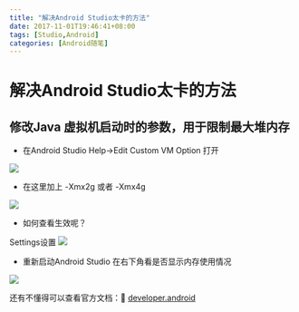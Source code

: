 ```yaml
---
title: "解决Android Studio太卡的方法"
date: 2017-11-01T19:46:41+08:00
tags: [Studio,Android]
categories: [Android随笔]
---
```


# 解决Android Studio太卡的方法

##  修改Java 虚拟机启动时的参数，用于限制最大堆内存

- 在Android Studio Help->Edit Custom VM Option   打开

![](http://oz2u8kxpt.bkt.clouddn.com/17-11-8/57241102.jpg)

- 在这里加上  -Xmx2g 或者 -Xmx4g

![](http://oz2u8kxpt.bkt.clouddn.com/17-11-8/6139501.jpg)

- 如何查看生效呢？

Settings设置
![](http://oz2u8kxpt.bkt.clouddn.com/17-11-8/91451257.jpg)

- 重新启动Android Studio 在右下角看是否显示内存使用情况

![](http://oz2u8kxpt.bkt.clouddn.com/17-11-8/51258398.jpg)


还有不懂得可以查看官方文档：🔎
[developer.android](https://developer.android.com/studio/intro/studio-config.html)
